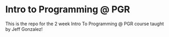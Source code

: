 # Intro to Programming @ PGR

This is the repo for the 2 week Intro To Programming @ PGR course taught by Jeff Gonzalez!
